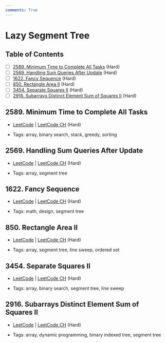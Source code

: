 ```yaml
---
comments: True
---
```


# Lazy Segment Tree

## Table of Contents

- [ ] [2589. Minimum Time to Complete All Tasks](https://leetcode.cn/problems/minimum-time-to-complete-all-tasks/) (Hard)
- [ ] [2569. Handling Sum Queries After Update](https://leetcode.cn/problems/handling-sum-queries-after-update/) (Hard)
- [ ] [1622. Fancy Sequence](https://leetcode.cn/problems/fancy-sequence/) (Hard)
- [ ] [850. Rectangle Area II](https://leetcode.cn/problems/rectangle-area-ii/) (Hard)
- [ ] [3454. Separate Squares II](https://leetcode.cn/problems/separate-squares-ii/) (Hard)
- [ ] [2916. Subarrays Distinct Element Sum of Squares II](https://leetcode.cn/problems/subarrays-distinct-element-sum-of-squares-ii/) (Hard)

## 2589. Minimum Time to Complete All Tasks

-   [LeetCode](https://leetcode.com/problems/minimum-time-to-complete-all-tasks/) | [LeetCode CH](https://leetcode.cn/problems/minimum-time-to-complete-all-tasks/) (Hard)

-   Tags: array, binary search, stack, greedy, sorting


## 2569. Handling Sum Queries After Update

-   [LeetCode](https://leetcode.com/problems/handling-sum-queries-after-update/) | [LeetCode CH](https://leetcode.cn/problems/handling-sum-queries-after-update/) (Hard)

-   Tags: array, segment tree


## 1622. Fancy Sequence

-   [LeetCode](https://leetcode.com/problems/fancy-sequence/) | [LeetCode CH](https://leetcode.cn/problems/fancy-sequence/) (Hard)

-   Tags: math, design, segment tree


## 850. Rectangle Area II

-   [LeetCode](https://leetcode.com/problems/rectangle-area-ii/) | [LeetCode CH](https://leetcode.cn/problems/rectangle-area-ii/) (Hard)

-   Tags: array, segment tree, line sweep, ordered set


## 3454. Separate Squares II

-   [LeetCode](https://leetcode.com/problems/separate-squares-ii/) | [LeetCode CH](https://leetcode.cn/problems/separate-squares-ii/) (Hard)

-   Tags: array, binary search, segment tree, line sweep


## 2916. Subarrays Distinct Element Sum of Squares II

-   [LeetCode](https://leetcode.com/problems/subarrays-distinct-element-sum-of-squares-ii/) | [LeetCode CH](https://leetcode.cn/problems/subarrays-distinct-element-sum-of-squares-ii/) (Hard)

-   Tags: array, dynamic programming, binary indexed tree, segment tree

